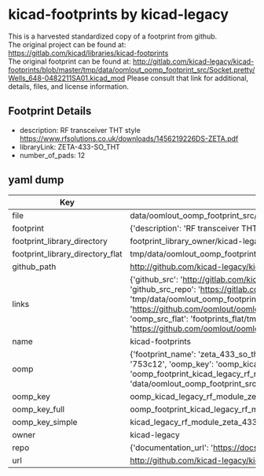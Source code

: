 # kicad-footprints by kicad-legacy  
This is a harvested standardized copy of a footprint from github.  
The original project can be found at:  
https://gitlab.com/kicad/libraries/kicad-footprints  
The original footprint can be found at:
http://gitlab.com/kicad-legacy/kicad-footprints/blob/master/tmp/data/oomlout_oomp_footprint_src/Socket.pretty/Wells_648-0482211SA01.kicad_mod
Please consult that link for additional, details, files, and license information.  
## Footprint Details
* description: RF transceiver THT style https://www.rfsolutions.co.uk/downloads/1456219226DS-ZETA.pdf  
* libraryLink: ZETA-433-SO_THT  
* number_of_pads: 12  
## yaml dump  
| Key | Value |  
| --- | --- |  
| file | data/oomlout_oomp_footprint_src/kicad-footprints/RF_Module.pretty/ZETA-433-SO_THT.kicad_mod |  
| footprint | {'description': 'RF transceiver THT style https://www.rfsolutions.co.uk/downloads/1456219226DS-ZETA.pdf', 'libraryLink': 'ZETA-433-SO_THT', 'number_of_pads': 12} |  
| footprint_library_directory | footprint_library_owner/kicad-legacy_kicad-footprints |  
| footprint_library_directory_flat | tmp/data/oomlout_oomp_footprint_src/footprints_flat/kicad_legacy_rf_module_zeta_433_so_tht/working |  
| github_path | http://github.com/kicad-legacy/kicad-footprints/blob/master/tmp/data/oomlout_oomp_footprint_src/RF_Module.pretty/ZETA-433-SO_THT.kicad_mod |  
| links | {'github_src': 'http://gitlab.com/kicad-legacy/kicad-footprints/blob/master/tmp/data/oomlout_oomp_footprint_src/Socket.pretty/Wells_648-0482211SA01.kicad_mod', 'github_src_repo': 'https://gitlab.com/kicad/libraries/kicad-footprints', 'oomp_bot': 'tmp/data/oomlout_oomp_footprint_src/footprints/kicad_legacy_rf_module_zeta_433_so_tht/working', 'oomp_bot_github': 'https://github.com/oomlout/oomlout_oomp_footprint_bot/tree/main/tmp/data/oomlout_oomp_footprint_src/footprints/kicad_legacy_rf_module_zeta_433_so_tht/working', 'oomp_src_flat': 'footprints_flat/tmp/data/oomlout_oomp_footprint_src/footprints_flat/kicad_legacy_rf_module_zeta_433_so_tht/working', 'oomp_src_flat_github': 'https://github.com/oomlout/oomlout_oomp_footprint_src/tree/main/tmp/data/oomlout_oomp_footprint_src/footprints_flat/kicad_legacy_rf_module_zeta_433_so_tht/working'} |  
| name | kicad-footprints |  
| oomp | {'footprint_name': 'zeta_433_so_tht', 'library_name': 'rf_module', 'md5': '753c12d748ab155e1a882d63481c728b', 'md5_10': '753c12d748', 'md5_5': '753c1', 'md5_6': '753c12', 'oomp_key': 'oomp_kicad_legacy_rf_module_zeta_433_so_tht', 'oomp_key_extra': 'oomp_footprint_kicad_legacy_rf_module_zeta_433_so_tht', 'oomp_key_full': 'oomp_footprint_kicad_legacy_rf_module_zeta_433_so_tht_753c12', 'oomp_key_simple': 'kicad_legacy_rf_module_zeta_433_so_tht', 'original_filename': 'data/oomlout_oomp_footprint_src/kicad-footprints/RF_Module.pretty/ZETA-433-SO_THT.kicad_mod', 'owner_name': 'kicad_legacy'} |  
| oomp_key | oomp_kicad_legacy_rf_module_zeta_433_so_tht |  
| oomp_key_full | oomp_footprint_kicad_legacy_rf_module_zeta_433_so_tht |  
| oomp_key_simple | kicad_legacy_rf_module_zeta_433_so_tht |  
| owner | kicad-legacy |  
| repo | {'documentation_url': 'https://docs.github.com/rest/repos/repos#get-a-repository', 'message': 'Not Found'} |  
| url | http://github.com/kicad-legacy/kicad-footprints |  

